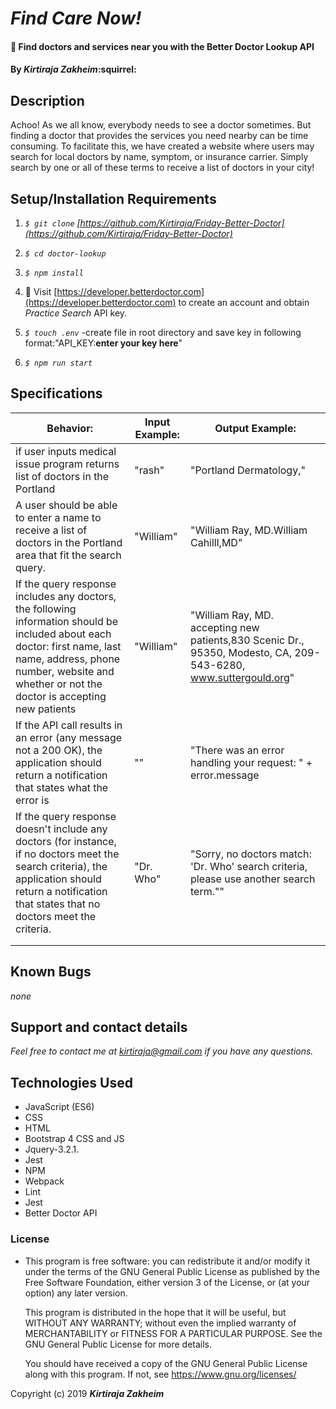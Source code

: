 # _Find Care Now!_

#### :pill: Find doctors and services near you with the Better Doctor Lookup API

#### By _**Kirtiraja Zakheim**_:squirrel:

## Description

  Achoo! As we all know, everybody needs to see a doctor sometimes. But finding a doctor that provides the services you need nearby can be time consuming. To facilitate this, we have created a website where users may search for local doctors by name, symptom,  or insurance carrier. Simply search by one or all of these terms to receive a list of doctors in your city!

## Setup/Installation Requirements
1. _`$ git clone` [https://github.com/Kirtiraja/Friday-Better-Doctor](https://github.com/Kirtiraja/Friday-Better-Doctor)_

2. _`$ cd doctor-lookup`_

3. _`$ npm install`_

4. :rocket: Visit [https://developer.betterdoctor.com](https://developer.betterdoctor.com) to create an account and obtain *Practice Search* API key.

5.  _`$ touch .env`_   -create file in root directory and save key in following format:"API_KEY:**enter your key here**"
6.  _`$ npm run start`_


## Specifications

| Behavior: | Input Example: | Output Example: |
| - | - | - |
|if user inputs medical issue program returns list of doctors in the Portland  |"rash"|"Portland Dermatology,"|
|A user should be able to enter a name to receive a list of doctors in the Portland area that fit the search query.|"William"|"William Ray, MD.William Cahilll,MD"
|If the query response includes any doctors, the following information should be included about each doctor: first name, last name, address, phone number, website and whether or not the doctor is accepting new patients |"William"|"William Ray, MD. accepting new patients,830 Scenic Dr., 95350, Modesto, CA, 209-543-6280, www.suttergould.org"
|If the API call results in an error (any message not a 200 OK), the application should return a notification that states what the error is|""|"There was an error handling your request: " + error.message|
|If the query response doesn't include any doctors (for instance, if no doctors meet the search criteria), the application should return a notification that states that no doctors meet the criteria. |"Dr. Who"|"Sorry, no doctors match: 'Dr. Who' search criteria, please use another search term."" |
||||
||||


## Known Bugs

_none_

## Support and contact details

_Feel free to contact me at kirtiraja@gmail.com if you have any questions._

## Technologies Used
* JavaScript (ES6)
* CSS
* HTML
* Bootstrap 4 CSS and JS
* Jquery-3.2.1.
* Jest
* NPM
* Webpack
* Lint
* Jest
* Better Doctor API


### License

* This program is free software: you can redistribute it and/or modify
    it under the terms of the GNU General Public License as published by
    the Free Software Foundation, either version 3 of the License, or
    (at your option) any later version.

    This program is distributed in the hope that it will be useful,
    but WITHOUT ANY WARRANTY; without even the implied warranty of
    MERCHANTABILITY or FITNESS FOR A PARTICULAR PURPOSE.  See the
    GNU General Public License for more details.

    You should have received a copy of the GNU General Public License
    along with this program.  If not, see <https://www.gnu.org/licenses/>

Copyright (c) 2019 **_Kirtiraja Zakheim_**
